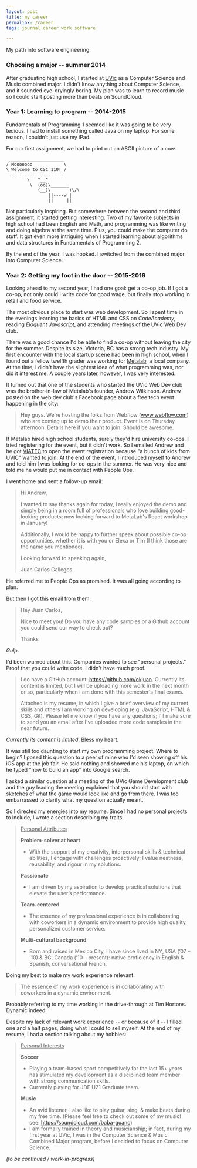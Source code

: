 ```yaml
---
layout: post
title: my career
permalink: /career
tags: journal career work software

---
```


My path into software engineering.
<!--more-->

### Choosing a major -- summer 2014
After graduating high school, I started at [UVic](https://uvic.ca/) as a Computer Science and Music combined major.
I didn't know anything about Computer Science, and it sounded eye-dryingly boring.
My plan was to learn to record music so I could start posting more than beats on SoundCloud.

### Year 1: Learning to program -- 2014-2015

Fundamentals of Programming 1 seemed like it was going to be very tedious.
I had to install something called Java on my laptop.
For some reason, I couldn't just use my iPad.

For our first assignment, we had to print out an ASCII picture of a cow.
```
 _____________________
/ Mooooooo            \
\ Welcome to CSC 110! /
 ---------------------
        \   ^__^
         \  (oo)\_______
            (__)\       )\/\
                ||----w |
                ||     ||
```

Not particularly inspiring.
But somewhere between the second and third assignment, it started getting interesting.
Two of my favorite subjects in high school had been English and Math, and programming was like writing and doing algebra at the same time.
Plus, you could make the computer do stuff.
It got even more intriguing when I started learning about algorithms and data structures in Fundamentals of Programming 2.

By the end of the year, I was hooked.
I switched from the combined major into Computer Science.

### Year 2: Getting my foot in the door -- 2015-2016

Looking ahead to my second year, I had one goal: get a co-op job.
If I got a co-op, not only could I write code for good wage, but finally stop working in retail and food service.

The most obvious place to start was web development.
So I spent time in the evenings learning the basics of HTML and CSS on _CodeAcademy_, reading _Eloquent Javascript_, and attending meetings of the UVic Web Dev club.

There was a good chance I'd be able to find a co-op without leaving the city for the summer.
Despite its size, Victoria, BC has a strong tech industry.
My first encounter with the local startup scene had been in high school, when I found out a fellow twelfth grader was working for [Metalab](https://www.metalab.com/), a local company.
At the time, I didn't have the slightest idea of what programming was, nor did it interest me.
A couple years later, however, I was very interested.

It turned out that one of the students who started the UVic Web Dev club was the brother-in-law of Metalab's founder, Andrew Wilkinson.
Andrew posted on the web dev club's Facebook page about a free tech event happening in the city:
> Hey guys. We're hosting the folks from Webflow (www.webflow.com) who are coming up to demo their product. Event is on Thursday afternoon. Details here if you want to join. Should be awesome.

If Metalab hired high school students, surely they'd hire university co-ops.
I tried registering for the event, but it didn't work.
So I emailed Andrew and he got [VIATEC](https://www.viatec.ca/) to open the event registration because "a bunch of kids from UVIC" wanted to join.
At the end of the event, I introduced myself to Andrew and told him I was looking for co-ops in the summer.
He was very nice and told me he would put me in contact with People Ops.

I went home and sent a follow-up email:
> Hi Andrew,
>
> I wanted to say thanks again for today, I really enjoyed the demo and simply being in a room full of professionals who love building good-looking products; now looking forward to MetaLab's React workshop in January!
>
> Additionally, I would be happy to further speak about possible co-op opportunities, whether it is with you or Elexa or Tim (I think those are the name you mentioned).
>
> Looking forward to speaking again,
>
> Juan Carlos Gallegos

He referred me to People Ops as promised.
It was all going according to plan.

But then I got this email from them:

> Hey Juan Carlos,
>
> Nice to meet you! Do you have any code samples or a Github account you could send our way to check out?
>
> Thanks

_Gulp_.

I'd been warned about this.
Companies wanted to see "personal projects."
Proof that you could write code.
I didn't have much proof.

> I do have a GitHub account: <https://github.com/okjuan>. Currently its content is limited, but I will be uploading more work in the next month or so, particularly when I am done with this semester's final exams.
>
> Attached is my resume, in which I give a brief overview of my current skills and others I am working on developing (e.g. JavaScript, HTML & CSS, Git). Please let me know if you have any questions; I'll make sure to send you an email after I've uploaded more code samples in the near future.

_Currently its content is limited_.
Bless my heart.

It was still too daunting to start my own programming project.
Where to begin?
I posed this question to a peer of mine who I'd seen showing off his iOS app at the job fair.
He said nothing and showed me his laptop, on which he typed "how to build an app" into Google search.

I asked a similar question at a meeting of the UVic Game Development club and the guy leading the meeting explained that you should start with sketches of what the game would look like and go from there.
I was too embarrassed to clarify what my question actually meant.

So I directed my energies into my resume.
Since I had no personal projects to include, I wrote a section describing my traits:

> <u>Personal Attributes</u>
>
> **Problem-solver at heart**
> - With the support of my creativity, interpersonal skills & technical abilities, I engage with challenges proactively; I value neatness, reusability, and rigour in my solutions.
>
> **Passionate**
> - I am driven by my aspiration to develop practical solutions that elevate the user’s performance.
>
> **Team-centered**
> - The essence of my professional experience is in collaborating with coworkers in a dynamic environment to provide high quality, personalized customer service.
>
> **Multi-cultural background**
> - Born and raised in Mexico City, I have since lived in NY, USA (’07 – ‘10) & BC, Canada (’10 – present): native proficiency in English & Spanish, conversational French.

Doing my best to make my work experience relevant:

> The essence of my work experience is in collaborating with coworkers in a dynamic environment.

Probably referring to my time working in the drive-through at Tim Hortons.
Dynamic indeed.

Despite my lack of relevant work experience -- or because of it -- I filled one and a half pages, doing what I could to sell myself.
At the end of my resume, I had a section talking about my hobbies:

> <u>Personal Interests</u>
>
> **Soccer**
> - Playing a team-based sport competitively for the last 15+ years has stimulated my development as a
> disciplined team member with strong communication skills.
> - Currently playing for JDF U21 Graduate team.
>
> **Music**
> - An avid listener, I also like to play guitar, sing, & make beats during my free time. (Please feel free to check out some of my music! see: <https://soundcloud.com/baba-guano>)
> -  I am formally trained in theory and musicianship; in fact, during my first year at UVic, I was in the Computer Science & Music Combined Major program, before I decided to focus on Computer Science.

*(to be continued / work-in-progress)*
